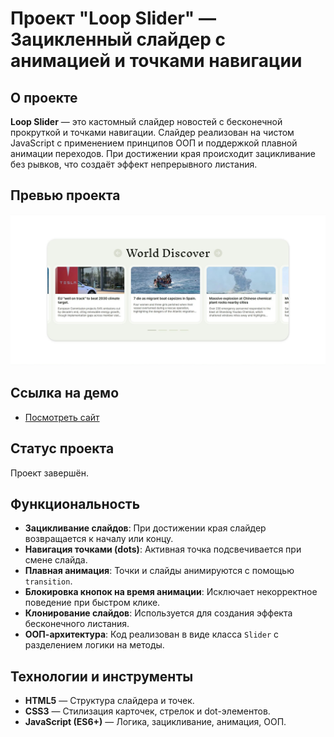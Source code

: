 # Проект "Loop Slider" — Зацикленный слайдер с анимацией и точками навигации

## О проекте

**Loop Slider** — это кастомный слайдер новостей с бесконечной прокруткой и точками навигации. Слайдер реализован на чистом JavaScript с применением принципов ООП и поддержкой плавной анимации переходов. При достижении края происходит зацикливание без рывков, что создаёт эффект непрерывного листания.

## Превью проекта

![Превью проекта](./assets/images/preview.jpg)

## Ссылка на демо

- [Посмотреть сайт](https://slider-project-rosy.vercel.app/)

## Статус проекта

Проект завершён.

## Функциональность

- **Зацикливание слайдов**: При достижении края слайдер возвращается к началу или концу.
- **Навигация точками (dots)**: Активная точка подсвечивается при смене слайда.
- **Плавная анимация**: Точки и слайды анимируются с помощью `transition`.
- **Блокировка кнопок на время анимации**: Исключает некорректное поведение при быстром клике.
- **Клонирование слайдов**: Используется для создания эффекта бесконечного листания.
- **ООП-архитектура**: Код реализован в виде класса `Slider` с разделением логики на методы.

## Технологии и инструменты

- **HTML5** — Структура слайдера и точек.
- **CSS3** — Стилизация карточек, стрелок и dot-элементов.
- **JavaScript (ES6+)** — Логика, зацикливание, анимация, ООП.

